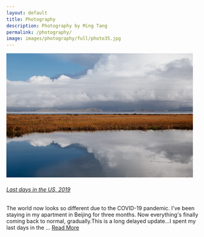 ```yaml
---
layout: default
title: Photography
description: Photography by Ming Tang
permalink: /photography/
image: images/photography/full/photo35.jpg
---
```



<div class="post-box" style="margin-bottom:48px">
	<img class="box-img" src="/images/photography/thumb/DSC03046.jpg" alt="">
	<div class="box-text">
		<a href="https://github.com/Upbeat-D/Upbeat-D.Github.io/blob/main/_posts/photography/2023-3-22-xa.md">
			<h6>Last days in the US, 2019</h6>
		</a>
		<p>The world now looks so different due to the COVID-19 pandemic. I've been staying in my apartment in Beijing for three months. Now everything's finally coming back to normal, gradually.This is a long delayed update...I spent my last days in the ... <a href="https://github.com/Upbeat-D/Upbeat-D.Github.io/blob/main/_posts/photography/2023-3-22-xa.md">Read More</a></p>
	</div>
</div>

